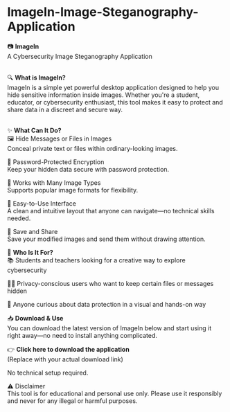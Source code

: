 # ImageIn-Image-Steganography-Application

📷 **ImageIn**<br/>
A Cybersecurity Image Steganography Application<br/><br/>


🔍 **What is ImageIn?**<br/>
ImageIn is a simple yet powerful desktop application designed to help you hide sensitive information inside images. Whether you're a student, educator, or cybersecurity enthusiast, this tool makes it easy to protect and share data in a discreet and secure way.<br/><br/>


✨ **What Can It Do?**<br/>
🖼️ Hide Messages or Files in Images<br/>
Conceal private text or files within ordinary-looking images.

🔐 Password-Protected Encryption<br/>
Keep your hidden data secure with password protection.

🧩 Works with Many Image Types<br/>
Supports popular image formats for flexibility.

🎨 Easy-to-Use Interface<br/>
A clean and intuitive layout that anyone can navigate—no technical skills needed.

📂 Save and Share<br/>
Save your modified images and send them without drawing attention.


🚀 **Who Is It For?**<br/>
📚 Students and teachers looking for a creative way to explore cybersecurity

🕵️‍♂️ Privacy-conscious users who want to keep certain files or messages hidden

🧠 Anyone curious about data protection in a visual and hands-on way
<br/>

📥 **Download & Use**<br/>
You can download the latest version of ImageIn below and start using it right away—no need to install anything complicated.

👉 **Click here to download the application**<br/>
(Replace with your actual download link)

No technical setup required.
<br/>

⚠️ Disclaimer<br/>
This tool is for educational and personal use only. Please use it responsibly and never for any illegal or harmful purposes.

